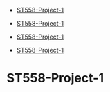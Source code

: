 
-   [ST558-Project-1](#st558-project-1)

-   [ST558-Project-1](#st558-project-1)

-   [ST558-Project-1](#st558-project-1)

-   [ST558-Project-1](#st558-project-1)

# ST558-Project-1
